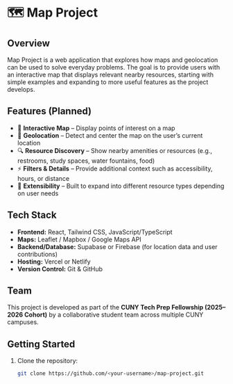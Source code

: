 # 🗺️ Map Project

## Overview
Map Project is a web application that explores how maps and geolocation can be used to solve everyday problems. The goal is to provide users with an interactive map that displays relevant nearby resources, starting with simple examples and expanding to more useful features as the project develops.  

## Features (Planned)
- 📍 **Interactive Map** – Display points of interest on a map  
- 🧭 **Geolocation** – Detect and center the map on the user’s current location  
- 🔍 **Resource Discovery** – Show nearby amenities or resources (e.g., restrooms, study spaces, water fountains, food)  
- ⚡ **Filters & Details** – Provide additional context such as accessibility, hours, or distance  
- 🌱 **Extensibility** – Built to expand into different resource types depending on user needs  

## Tech Stack
- **Frontend:** React, Tailwind CSS, JavaScript/TypeScript  
- **Maps:** Leaflet / Mapbox / Google Maps API  
- **Backend/Database:** Supabase or Firebase (for location data and user contributions)  
- **Hosting:** Vercel or Netlify  
- **Version Control:** Git & GitHub  

## Team
This project is developed as part of the **CUNY Tech Prep Fellowship (2025–2026 Cohort)** by a collaborative student team across multiple CUNY campuses.  

## Getting Started
1. Clone the repository:  
   ```bash
   git clone https://github.com/<your-username>/map-project.git

